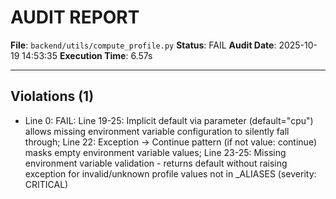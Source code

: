 # AUDIT REPORT

**File**: `backend/utils/compute_profile.py`
**Status**: FAIL
**Audit Date**: 2025-10-19 14:53:35
**Execution Time**: 6.57s

---

## Violations (1)

- Line 0: FAIL: Line 19-25: Implicit default via parameter (default="cpu") allows missing environment variable configuration to silently fall through; Line 22: Exception → Continue pattern (if not value: continue) masks empty environment variable values; Line 23-25: Missing environment variable validation - returns default without raising exception for invalid/unknown profile values not in _ALIASES
 (severity: CRITICAL)
